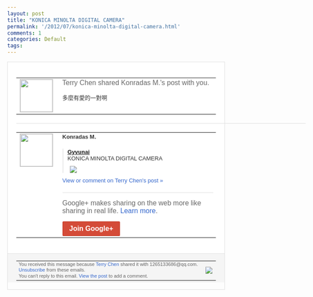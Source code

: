 ```yaml
---
layout: post
title: "KONICA MINOLTA DIGITAL CAMERA"
permalink: '/2012/07/konica-minolta-digital-camera.html'
comments: 1
categories: Default
tags: 
---
```

<div style="border:solid 1px #dfdfdf;color:#686868;font:13px Arial"><div style="background-color:#fff;padding:20px;"><table cellpadding="0" cellspacing="0"><tr><td style="padding-right:15px;vertical-align:top"><a href="https://plus.google.com/_/notifications/emlink?emrecipient=109554455967099403328&amp;emid=CPOMutuD-7ACFQkJ3AodsCoAAA&amp;path=%2F108643996575278738906&amp;dt=1341233384297&amp;uob=8"><img height="75" src="https://lh3.googleusercontent.com/-KKRGTyJ5Bl0/AAAAAAAAAAI/AAAAAAAAEEY/jllxqER5dCk/s75-c-k-a/photo.jpg" style="border:solid 1px #cccccc;" width="75"/></a></td><td style="width:578px;color:#333;font:13px Arial;vertical-align:top;"><div style="color:#686868;font:16px Arial;;padding-bottom:15px">Terry Chen shared Konradas M.'s post with you.</div><div style="padding-bottom:10px">多麼有愛的一對啊</div></td></tr></table><div style="margin:20px 0;border-bottom:solid 1px #dfdfdf;width:670px;"></div><table cellpadding="0" cellspacing="0"><tr><td style="padding-right:15px;vertical-align:top"><a href="https://plus.google.com/_/notifications/emlink?emrecipient=109554455967099403328&amp;emid=CPOMutuD-7ACFQkJ3AodsCoAAA&amp;path=%2F114192477097641134111&amp;dt=1341233384297&amp;uob=8"><img height="75" src="https://lh5.googleusercontent.com/-Noh-tM-PVGs/AAAAAAAAAAI/AAAAAAAARLA/G1ocMP3QhgU/s75-c-k-a/photo.jpg" style="border:solid 1px #cccccc;" width="75"/></a></td><td style="width:578px;color:#333;font:13px Arial;vertical-align:top;"><div style="font-weight:bold;padding-bottom:10px">Konradas M.</div><div style="padding-bottom:10px"></div><div style="margin-bottom:10px;padding-left:10px; border-left:2px solid #EAEAEA"><span style="margin-right:5px"><a href="https://plus.google.com/photos/114192477097641134111/albums/5758401660639189105" style="zSoyz"><span style="font-weight:bold">Gyvunai</span></a><div style="padding-bottom:10px">KONICA MINOLTA DIGITAL CAMERA</div></span><span style="margin-right:5px"><a href="https://plus.google.com/_/notifications/emlink?emrecipient=109554455967099403328&amp;emid=CPOMutuD-7ACFQkJ3AodsCoAAA&amp;path=%2F108643996575278738906%2Fposts%2FTQhMHPY6E1h%3Fgpinv%3DAMIXal_IwY4cWizAgI5LPoTE1tJGc41pRs364-_Vp8xKJfiqoAp1jCJ3SCFIEiAaLtQihiCmdAGCxnH5w1jebIwOIMTw2KJ7xaKiLobe2D3brEYDIofhuzY&amp;dt=1341233384297&amp;uob=8" style="zSoyz;"><img border="0" src="https://lh5.googleusercontent.com/-sAPNdVhIyik/T-n0FQri2OI/AAAAAAAAQC0/uI4CPjDRG1U/w160/photo.jpg" style="max-height:200px;max-width:275px"/></a></span></div><a href="https://plus.google.com/_/notifications/emlink?emrecipient=109554455967099403328&amp;emid=CPOMutuD-7ACFQkJ3AodsCoAAA&amp;path=%2F108643996575278738906%2Fposts%2FTQhMHPY6E1h%3Fgpinv%3DAMIXal_IwY4cWizAgI5LPoTE1tJGc41pRs364-_Vp8xKJfiqoAp1jCJ3SCFIEiAaLtQihiCmdAGCxnH5w1jebIwOIMTw2KJ7xaKiLobe2D3brEYDIofhuzY&amp;dt=1341233384297&amp;uob=8" style="color:#3366CC;text-decoration:none;">View or comment on Terry Chen's post »</a><div style="margin-top:20px;border-top:solid 1px #dfdfdf"><div style="padding:15px 0;color:#686868;font:16px Arial;">Google+ makes sharing on the web more like sharing in real life. <a href="http://www.google.com/+/learnmore/" style="color:#3366CC;text-decoration:none;">Learn more</a>.</div><a href="https://plus.google.com/_/notifications/emlink?emrecipient=109554455967099403328&amp;emid=CPOMutuD-7ACFQkJ3AodsCoAAA&amp;path=%2F%3Fgpinv%3DAMIXal_IwY4cWizAgI5LPoTE1tJGc41pRs364-_Vp8xKJfiqoAp1jCJ3SCFIEiAaLtQihiCmdAGCxnH5w1jebIwOIMTw2KJ7xaKiLobe2D3brEYDIofhuzY&amp;dt=1341233384297&amp;uob=8" style="display:inline-block;padding:7px 15px;background-color:#d44b38; color:#fff;font-size:16px; font-weight:bold;border-radius:2px;-webkit-border-radius:2px; -moz-border-radius:2px;border:solid 1px #c43b28; white-space:nowrap;text-decoration:none">Join Google+</a></div></td></tr></table></div><div style="border-top:solid 1px #dfdfdf;padding:0 20px; background-color:#f5f5f5"><table cellpadding="0" cellspacing="0" style="height:50px"><tbody><tr><td style="vertical-align:middle;width:100%; color:#636363;font:11px Arial; line-height:120%">You received this message because <a href="https://plus.google.com/_/notifications/emlink?emrecipient=109554455967099403328&amp;emid=CPOMutuD-7ACFQkJ3AodsCoAAA&amp;path=%2F108643996575278738906%3Fgpinv%3DAMIXal_IwY4cWizAgI5LPoTE1tJGc41pRs364-_Vp8xKJfiqoAp1jCJ3SCFIEiAaLtQihiCmdAGCxnH5w1jebIwOIMTw2KJ7xaKiLobe2D3brEYDIofhuzY&amp;dt=1341233384297&amp;uob=8" style="color:#3366CC;text-decoration:none;">Terry Chen</a> shared it with 1265133686@qq.com. <a href="https://plus.google.com/_/notifications/emlink?emrecipient=109554455967099403328&amp;emid=CPOMutuD-7ACFQkJ3AodsCoAAA&amp;path=%2F_%2Fnonplus%2Femailsettings%3Fgpinv%3DAMIXal_IwY4cWizAgI5LPoTE1tJGc41pRs364-_Vp8xKJfiqoAp1jCJ3SCFIEiAaLtQihiCmdAGCxnH5w1jebIwOIMTw2KJ7xaKiLobe2D3brEYDIofhuzY%26est%3DADH5u8Xe7XeN31c5BmUJXqhx9PlF6CboruAHTdmQHzTGkoalmhitqFpZV0HCWqy_bL5omk5u0T_jiFYXErmfiNoNACqkHqkfADQ5y87oCJ3kZDadox4ulTxUi-h8pJi4cAlAIiRGXPqp&amp;dt=1341233384297&amp;uob=8" style="color:#3366CC;text-decoration:none;">Unsubscribe</a> from these emails.<br/>You can't reply to this email. <a href="https://plus.google.com/_/notifications/emlink?emrecipient=109554455967099403328&amp;emid=CPOMutuD-7ACFQkJ3AodsCoAAA&amp;path=%2F108643996575278738906%2Fposts%2FTQhMHPY6E1h%3Fgpinv%3DAMIXal_IwY4cWizAgI5LPoTE1tJGc41pRs364-_Vp8xKJfiqoAp1jCJ3SCFIEiAaLtQihiCmdAGCxnH5w1jebIwOIMTw2KJ7xaKiLobe2D3brEYDIofhuzY&amp;dt=1341233384297&amp;uob=8" style="color:#3366CC;text-decoration:none;">View the post</a> to add a comment.<br/></td><td><img src="https://ssl.gstatic.com/s2/oz/images/notifications/logo/google-plus-6617a72bb36cc548861652780c9e6ff1.png"/></td></tr></tbody></table></div></div>